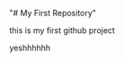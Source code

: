 "# My First Repository"

t h i s   i s   m y   f i r s t   g i t h u b   p r o j e c t 

yeshhhhhh
 
 
